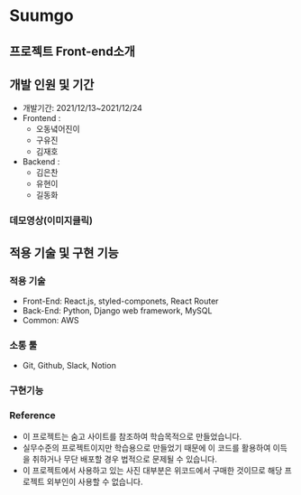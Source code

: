 # Suumgo

## 프로젝트 Front-end소개

## 개발 인원 및 기간

- 개발기간: 2021/12/13~2021/12/24
- Frontend :
  - 오동녘어진이
  - 구유진
  - 김재호
- Backend :
  - 김은찬
  - 유현이
  - 길동화

### 데모영상(이미지클릭)

## 적용 기술 및 구현 기능

### 적용 기술

- Front-End: React.js, styled-componets, React Router
- Back-End: Python, Django web framework, MySQL
- Common: AWS

### 소통 툴

- Git, Github, Slack, Notion

### 구현기능

### Reference

- 이 프로젝트는 숨고 사이트를 참조하여 학습목적으로 만들었습니다.
- 실무수준의 프로젝트이지만 학습용으로 만들었기 때문에 이 코드를 활용하여 이득을 취하거나 무단 배포할 경우 법적으로 문제될 수 있습니다.
- 이 프로젝트에서 사용하고 있는 사진 대부분은 위코드에서 구매한 것이므로 해당 프로젝트 외부인이 사용할 수 없습니다.
